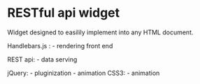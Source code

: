 # RESTful api widget

Widget designed to easilily implement into any HTML document.

Handlebars.js :
    - rendering front end

REST api:
    - data serving

jQuery:
    - pluginization
    - animation
CSS3:
    - animation
